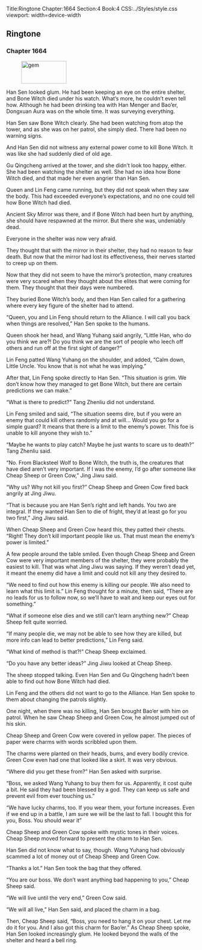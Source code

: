 Title:Ringtone 
Chapter:1664 
Section:4 
Book:4 
CSS:../Styles/style.css 
viewport: width=device-width
  
## Ringtone
### Chapter 1664 
<figure>
	<img src="../Images/gem.gif" alt="gem" id="gem" width="120" height="60" />
</figure>
  

  
  Han Sen looked glum. He had been keeping an eye on the entire shelter, and Bone Witch died under his watch. What’s more, he couldn’t even tell how. Although he had been drinking tea with Han Menger and Bao’er, Dongxuan Aura was on the whole time. It was surveying everything.

Han Sen saw Bone Witch clearly. She had been watching from atop the tower, and as she was on her patrol, she simply died. There had been no warning signs.

And Han Sen did not witness any external power come to kill Bone Witch. It was like she had suddenly died of old age.

Gu Qingcheng arrived at the tower, and she didn’t look too happy, either. She had been watching the shelter as well. She had no idea how Bone Witch died, and that made her even angrier than Han Sen.

Queen and Lin Feng came running, but they did not speak when they saw the body. This had exceeded everyone’s expectations, and no one could tell how Bone Witch had died.

Ancient Sky Mirror was there, and if Bone Witch had been hurt by anything, she should have respawned at the mirror. But there she was, undeniably dead.

Everyone in the shelter was now very afraid.

They thought that with the mirror in their shelter, they had no reason to fear death. But now that the mirror had lost its effectiveness, their nerves started to creep up on them.

Now that they did not seem to have the mirror’s protection, many creatures were very scared when they thought about the elites that were coming for them. They thought that their days were numbered.

They buried Bone Witch’s body, and then Han Sen called for a gathering where every key figure of the shelter had to attend.

“Queen, you and Lin Feng should return to the Alliance. I will call you back when things are resolved,” Han Sen spoke to the humans.

Queen shook her head, and Wang Yuhang said angrily, “Little Han, who do you think we are?! Do you think we are the sort of people who leech off others and run off at the first sight of danger?”

Lin Feng patted Wang Yuhang on the shoulder, and added, “Calm down, Little Uncle. You know that is not what he was implying.”

After that, Lin Feng spoke directly to Han Sen. “This situation is grim. We don’t know how they managed to get Bone Witch, but there are certain predictions we can make.”

“What is there to predict?” Tang Zhenliu did not understand.

Lin Feng smiled and said, “The situation seems dire, but if you were an enemy that could kill others randomly and at will… Would you go for a simple guard? It means that there is a limit to the enemy’s power. This foe is unable to kill anyone they wish to.”

“Maybe he wants to play catch? Maybe he just wants to scare us to death?” Tang Zhenliu said.

“No. From Blacksteel Wolf to Bone Witch, the truth is, the creatures that have died aren’t very important. If I was the enemy, I’d go after someone like Cheap Sheep or Green Cow,” Jing Jiwu said.

“Why us? Why not kill you first?” Cheap Sheep and Green Cow fired back angrily at Jing Jiwu.

“That is because you are Han Sen’s right and left hands. You two are integral. If they wanted Han Sen to die of fright, they’d at least go for you two first,” Jing Jiwu said.

When Cheap Sheep and Green Cow heard this, they patted their chests. “Right! They don’t kill important people like us. That must mean the enemy’s power is limited.”

A few people around the table smiled. Even though Cheap Sheep and Green Cow were very important members of the shelter, they were probably the easiest to kill. That was what Jing Jiwu was saying. If they weren’t dead yet, it meant the enemy did have a limit and could not kill any they desired to.

“We need to find out how this enemy is killing our people. We also need to learn what this limit is.” Lin Feng thought for a minute, then said, “There are no leads for us to follow now, so we’ll have to wait and keep our eyes out for something.”

“What if someone else dies and we still can’t learn anything new?” Cheap Sheep felt quite worried.

“If many people die, we may not be able to see how they are killed, but more info can lead to better predictions,” Lin Feng said.

“What kind of method is that?!” Cheap Sheep exclaimed.

“Do you have any better ideas?” Jing Jiwu looked at Cheap Sheep.

The sheep stopped talking. Even Han Sen and Gu Qingcheng hadn’t been able to find out how Bone Witch had died.

Lin Feng and the others did not want to go to the Alliance. Han Sen spoke to them about changing the patrols slightly.

One night, when there was no killing, Han Sen brought Bao’er with him on patrol. When he saw Cheap Sheep and Green Cow, he almost jumped out of his skin.

Cheap Sheep and Green Cow were covered in yellow paper. The pieces of paper were charms with words scribbled upon them.

The charms were planted on their heads, bums, and every bodily crevice. Green Cow even had one that looked like a skirt. It was very obvious.

“Where did you get these from?” Han Sen asked with surprise.

“Boss, we asked Wang Yuhang to buy them for us. Apparently, it cost quite a bit. He said they had been blessed by a god. They can keep us safe and prevent evil from ever touching us.”

“We have lucky charms, too. If you wear them, your fortune increases. Even if we end up in a battle, I am sure we will be the last to fall. I bought this for you, Boss. You should wear it”

Cheap Sheep and Green Cow spoke with mystic tones in their voices. Cheap Sheep moved forward to present the charm to Han Sen.

Han Sen did not know what to say, though. Wang Yuhang had obviously scammed a lot of money out of Cheap Sheep and Green Cow.

“Thanks a lot.” Han Sen took the bag that they offered.

“You are our boss. We don’t want anything bad happening to you,” Cheap Sheep said.

“We will live until the very end,” Green Cow said.

“We will all live,” Han Sen said, and placed the charm in a bag.

Then, Cheap Sheep said, “Boss, you need to hang it on your chest. Let me do it for you. And I also got this charm for Bao’er.” As Cheap Sheep spoke, Han Sen looked increasingly glum. He looked beyond the walls of the shelter and heard a bell ring.
